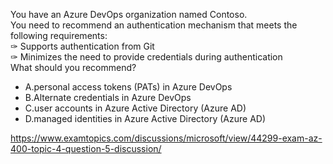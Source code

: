 You have an Azure DevOps organization named Contoso.<br/>You need to recommend an authentication mechanism that meets the following requirements:<br/>✑ Supports authentication from Git<br/>✑ Minimizes the need to provide credentials during authentication<br/>What should you recommend?<br/><ul><li class="multi-choice-item correct-hidden"><span class="multi-choice-letter" data-choice-letter="A">A.</span>personal access tokens (PATs) in Azure DevOps</li><li class="multi-choice-item"><span class="multi-choice-letter" data-choice-letter="B">B.</span>Alternate credentials in Azure DevOps</li><li class="multi-choice-item"><span class="multi-choice-letter" data-choice-letter="C">C.</span>user accounts in Azure Active Directory (Azure AD)</li><li class="multi-choice-item"><span class="multi-choice-letter" data-choice-letter="D">D.</span>managed identities in Azure Active Directory (Azure AD)</li></ul><p><a href="https://www.examtopics.com/discussions/microsoft/view/44299-exam-az-400-topic-4-question-5-discussion/">https://www.examtopics.com/discussions/microsoft/view/44299-exam-az-400-topic-4-question-5-discussion/</a></p><script src="https://giscus.app/client.js"                    data-repo="azsamples/az204"                    data-repo-id="R_kgDOMRXzDQ"                    data-category="General"                    data-category-id="DIC_kwDOMRXzDc4Cgi27"                    data-mapping="pathname"                    data-strict="0"                    data-reactions-enabled="0"                    data-emit-metadata="0"                    data-input-position="bottom"                    data-theme="preferred_color_scheme"                    data-lang="en"                    crossorigin="anonymous"                    async>                    </script>